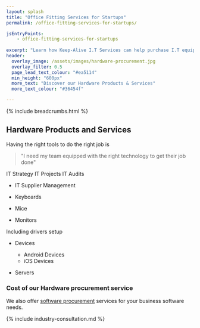 ```yaml
---
layout: splash
title: "Office Fitting Services for Startups"
permalink: /office-fitting-services-for-startups/

jsEntryPoints:
    - office-fitting-services-for-startups
    
excerpt: "Learn how Keep-Alive I.T Services can help purchase I.T equipment that's appropriate for your business with our I.T hardware procurement service."
header:
  overlay_image: /assets/images/hardware-procurement.jpg
  overlay_filter: 0.5 
  page_lead_text_colour: "#ea5114"
  min_height: "600px"
  more_text: "Discover our Hardware Products & Services"
  more_text_colour: "#36454f"

---
```


{% include breadcrumbs.html %}

## <i class="fas fa-microchip page-title-icon" aria-hidden="true"></i> Hardware Products and Services
Having the right tools to do the right job is 

> "I need my team equipped with the right technology to get their job done"

IT Strategy
IT Projects
IT Audits

- IT Supplier Management


- Keyboards
- Mice
- Monitors

Including drivers setup

- Devices
    - Android Devices
    - iOS Devices

- Servers

### Cost of our Hardware procurement service


We also offer <a href="/">software procurement</a> services for your business software needs.

{% include industry-consultation.md %}